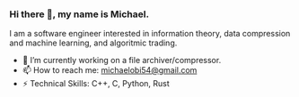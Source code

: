 ### Hi there 👋, my name is Michael.
I am a software engineer interested in information theory, data compression and machine learning, and algoritmic trading.
- 🔭 I’m currently working on a file archiver/compressor.
- 📫 How to reach me: michaelobi54@gmail.com
- ⚡ Technical Skills: C++, C, Python, Rust

